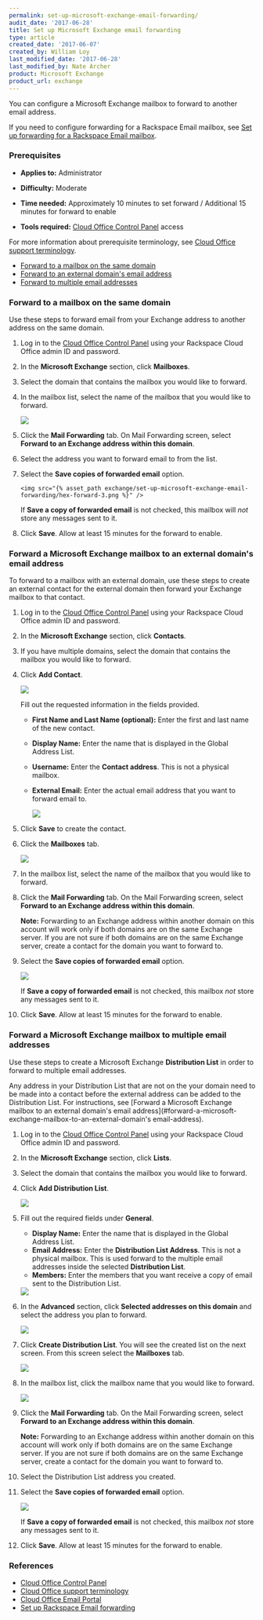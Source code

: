 ```yaml
---
permalink: set-up-microsoft-exchange-email-forwarding/
audit_date: '2017-06-28'
title: Set up Microsoft Exchange email forwarding
type: article
created_date: '2017-06-07'
created_by: William Loy
last_modified_date: '2017-06-28'
last_modified_by: Nate Archer
product: Microsoft Exchange
product_url: exchange
---
```


You can configure a Microsoft Exchange mailbox to forward to another email address.

If you need to configure forwarding for a Rackspace Email mailbox, see [Set up forwarding for a Rackspace Email mailbox](/how-to/set-up-rackspace-email-forwarding/).

### Prerequisites

- **Applies to:** Administrator

- **Difficulty:** Moderate

- **Time needed:** Approximately 10 minutes to set forward / Additional 15 minutes for forward to enable

- **Tools required:** [Cloud Office Control Panel](https://cp.rackspace.com) access

For more information about prerequisite terminology, see [Cloud Office support terminology](/how-to/cloud-office-support-terminology).

- [Forward to a mailbox on the same domain](#forward-a-microsoft-exchange-mailbox-to-a-mailbox-on-the-same-domain)
- [Forward to an external domain's email address](#forward-a-microsoft-exchange-mailbox-to-an-external-domain's-email-address)
- [Forward to multiple email addresses](#forward-a-microsoft-exchange-mailbox-to-multiple-email-addresses)


### Forward to a mailbox on the same domain

Use these steps to forward email from your Exchange address to another address on the same domain.

1. Log in to the [Cloud Office Control Panel](https://cp.rackspace.com/) using your Rackspace Cloud Office admin ID and password.
2. In the **Microsoft Exchange** section, click **Mailboxes**.
3. Select the domain that contains the mailbox you would like to forward.
4. In the mailbox list, select the name of the mailbox that you would like to forward.

   <img src="{% asset_path exchange/set-up-microsoft-exchange-email-forwarding/hex-forward-2.png %}" />

5. Click the **Mail Forwarding** tab. On Mail Forwarding screen, select **Forward to an Exchange address within this domain**.
6. Select the address you want to forward email to from the list.
7. Select the **Save copies of forwarded email** option.

       <img src="{% asset_path exchange/set-up-microsoft-exchange-email-forwarding/hex-forward-3.png %}" />

    If **Save a copy of forwarded email** is not checked, this mailbox will _not_ store any messages sent to it.

8. Click **Save**. Allow at least 15 minutes for the forward to enable.

### Forward a Microsoft Exchange mailbox to an external domain's email address

To forward to a mailbox with an external domain, use these steps to create an external contact for the external domain then forward your Exchange mailbox to that contact.

1. Log in to the [Cloud Office Control Panel](https://cp.rackspace.com/) using your Rackspace Cloud Office admin ID and password.
2. In the **Microsoft Exchange** section, click **Contacts**.
3. If you have multiple domains, select the domain that contains the mailbox you would like to forward.
4. Click **Add Contact**.

   <img src="{% asset_path exchange/set-up-microsoft-exchange-email-forwarding/hex-forward-contact-2.png %}" />

   Fill out the requested information in the fields provided.

    - **First Name and Last Name (optional):** Enter the first and last name of the new contact.
    - **Display Name:** Enter the name that is displayed in the Global Address List.
    - **Username:** Enter the **Contact address**. This is not a physical mailbox.
    - **External Email:** Enter the actual email address that you want to forward email to.

       <img src="{% asset_path exchange/set-up-microsoft-exchange-email-forwarding/hex-forward-contact-3.png %}" />

6. Click **Save** to create the contact.
7. Click the **Mailboxes** tab.

   <img src="{% asset_path exchange/set-up-microsoft-exchange-email-forwarding/hex-forward-contact-4.png %}" />

8. In the mailbox list, select the name of the mailbox that you would like to forward.
9. Click the **Mail Forwarding** tab. On the Mail Forwarding screen, select **Forward to an Exchange address within this domain**.

   **Note:** Forwarding to an Exchange address within another domain on this account will work only if both domains are on the same Exchange server. If you are not sure if both domains are on the same Exchange server, create a contact for the domain you want to forward to.

10. Select the **Save copies of forwarded email** option.

       <img src="{% asset_path exchange/set-up-microsoft-exchange-email-forwarding/hex-forward-contact-6.png %}" />

    If **Save a copy of forwarded email** is not checked, this mailbox _not_ store any messages sent to it.

11. Click **Save**. Allow at least 15 minutes for the forward to enable.

### Forward a Microsoft Exchange mailbox to multiple email addresses

Use these steps to create a Microsoft Exchange **Distribution List** in order to forward to multiple email addresses.

Any address in your Distribution List that are not on the your domain need to be made into a contact before the external address can be added to the Distribution List. For instructions, see [Forward a Microsoft Exchange mailbox to an external domain's email address](#forward-a-microsoft-exchange-mailbox-to-an-external-domain's email-address).

1. Log in to the [Cloud Office Control Panel](https://cp.rackspace.com/) using your Rackspace Cloud Office admin ID and password.
2. In the **Microsoft Exchange** section, click **Lists**.
3. Select the domain that contains the mailbox you would like to forward.
4. Click **Add Distribution List**.  

   <img src="{% asset_path exchange/set-up-microsoft-exchange-email-forwarding/hex-forward-multi-2.png %}" />

5. Fill out the required fields under **General**.

    - **Display Name:** Enter the name that is displayed in the Global Address List.
    - **Email Address:** Enter the **Distribution List Address**. This is not a physical mailbox. This is used forward to the multiple email addresses inside the selected **Distribution List**.
    - **Members:** Enter the members that you want receive a copy of email sent to the Distribution List.

    <img src="{% asset_path exchange/set-up-microsoft-exchange-email-forwarding/hex-forward-multi-3.png %}" />

6. In the **Advanced** section, click **Selected addresses on this domain** and select the address you plan to forward.

   <img src="{% asset_path exchange/set-up-microsoft-exchange-email-forwarding/hex-forward-multi-4.png %}" />

7. Click **Create Distribution List**.  You will see the created list on the next screen. From this screen select the **Mailboxes** tab.

   <img src="{% asset_path exchange/set-up-microsoft-exchange-email-forwarding/hex-forward-multi-5.png %}" />

8. In the mailbox list, click the mailbox name that you would like to forward.

   <img src="{% asset_path exchange/set-up-microsoft-exchange-email-forwarding/hex-forward-multi-6.png %}" />

9. Click the **Mail Forwarding** tab. On the Mail Forwarding screen, select **Forward to an Exchange address within this domain**.

    **Note:** Forwarding to an Exchange address within another domain on this account will work only if both domains are on the same Exchange server. If you are not sure if both domains are on the same Exchange server, create a contact for the domain you want to forward to.

10. Select the Distribution List address you created.

11. Select the **Save copies of forwarded email** option.

    <img src="{% asset_path exchange/set-up-microsoft-exchange-email-forwarding/hex-forward-multi-7.png %}" />

    If **Save a copy of forwarded email** is not checked, this mailbox _not_ store any messages sent to it.

12. Click **Save**. Allow at least 15 minutes for the forward to enable.

### References

- [Cloud Office Control Panel](https://cp.rackspace.com/)
- [Cloud Office support terminology](/how-to/cloud-office-support-terminology)
- [Cloud Office Email Portal](https://apps.rackspace.com/index.php)
- [Set up Rackspace Email forwarding](/how-to/set-up-rackspace-email-forwarding/)
